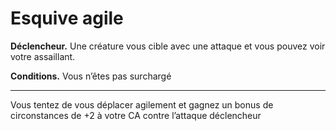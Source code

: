 # Esquive agile

<p><strong>Déclencheur.</strong> Une créature vous cible avec une attaque et vous pouvez voir votre assaillant.</p>
<p><strong>Conditions.</strong> Vous n’êtes pas surchargé</p>
<hr>
<p>Vous tentez de vous déplacer agilement et gagnez un bonus de circonstances de +2 à votre CA contre l’attaque déclencheur</p>